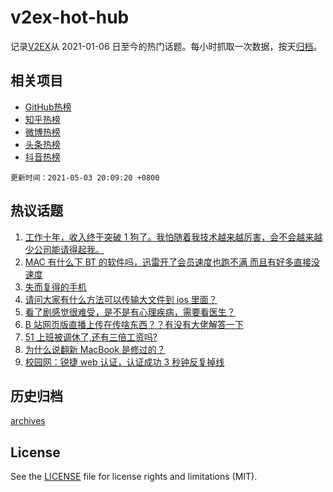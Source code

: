 # v2ex-hot-hub

 记录[V2EX](https://www.v2ex.com/)从 2021-01-06 日至今的热门话题。每小时抓取一次数据，按天[归档](archives)。
 
 ## 相关项目

- [GitHub热榜](https://github.com/lonnyzhang423/github-hot-hub)
- [知乎热榜](https://github.com/lonnyzhang423/zhihu-hot-hub)
- [微博热榜](https://github.com/lonnyzhang423/weibo-hot-hub)
- [头条热榜](https://github.com/lonnyzhang423/toutiao-hot-hub)
- [抖音热榜](https://github.com/lonnyzhang423/douyin-hot-hub)


 `更新时间：2021-05-03 20:09:20 +0800`

## 热议话题

1. [工作十年，收入终于突破 1 狗了。我怕随着我技术越来越厉害，会不会越来越少公司能请得起我。](https://www.v2ex.com/t/774667)
1. [MAC 有什么下 BT 的软件吗，迅雷开了会员速度也跑不满 而且有好多直接没速度](https://www.v2ex.com/t/774673)
1. [失而复得的手机](https://www.v2ex.com/t/774698)
1. [请问大家有什么方法可以传输大文件到 ios 里面？](https://www.v2ex.com/t/774707)
1. [看了剧感觉很难受，是不是有心理疾病，需要看医生？](https://www.v2ex.com/t/774693)
1. [B 站网页版直播上传在传啥东西？？有没有大佬解答一下](https://www.v2ex.com/t/774680)
1. [51 上班被调休了,还有三倍工资吗?](https://www.v2ex.com/t/774721)
1. [为什么说翻新 MacBook 是修过的？](https://www.v2ex.com/t/774671)
1. [校园网：锐捷 web 认证，认证成功 3 秒钟反复掉线](https://www.v2ex.com/t/774703)

## 历史归档

[archives](archives)

## License

See the [LICENSE](LICENSE) file for license rights and limitations (MIT).
